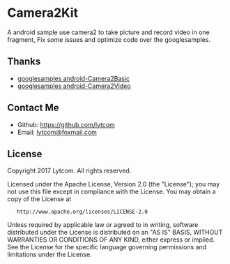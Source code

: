 # Camera2Kit
A android sample use camera2 to take picture and record video in one fragment,
Fix some issues and optimize code over the googlesamples.




## Thanks

- [googlesamples  android-Camera2Basic](https://github.com/googlesamples/android-Camera2Basic)
- [googlesamples  android-Camera2Video](https://github.com/googlesamples/android-Camera2Video)



## Contact Me
- Github:   https://github.com/lytcom
- Email:    lytcom@foxmail.com



## License

   Copyright 2017 Lytcom. All rights reserved.

   Licensed under the Apache License, Version 2.0 (the "License");
   you may not use this file except in compliance with the License.
   You may obtain a copy of the License at

       http://www.apache.org/licenses/LICENSE-2.0

   Unless required by applicable law or agreed to in writing, software
   distributed under the License is distributed on an "AS IS" BASIS,
   WITHOUT WARRANTIES OR CONDITIONS OF ANY KIND, either express or implied.
   See the License for the specific language governing permissions and
   limitations under the License.